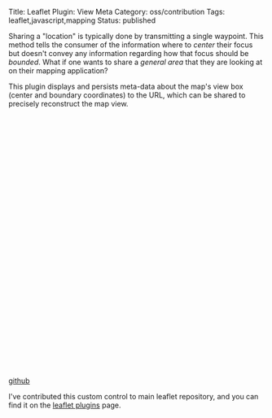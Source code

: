Title: Leaflet Plugin: View Meta
Category: oss/contribution
Tags: leaflet,javascript,mapping
Status: published

Sharing a "location" is typically done by transmitting a single waypoint. This method tells the consumer of the information where to _center_ their focus  but doesn't convey any information regarding how that focus should be _bounded_.  What if one wants to share a _general area_ that they are looking at on their mapping application?

This plugin displays and persists meta-data about the map's view box (center and boundary coordinates) to the URL, which can be shared to precisely reconstruct the map view. 

<div style="height: 500px" id="view-meta-map"></div>

[github](https://github.com/rwev/leaflet-view-meta)

I've contributed this custom control to main leaflet repository, and you can find it on the [leaflet plugins](https://www.leafletjs.com/plugins.html) page.

<script>

async function makeMaps() {

        loadStylesheet("/assets/javascript/dependencies/leaflet.css");
        loadStylesheet("/assets/javascript/dependencies/leaflet-view-meta.css");

        await loadScriptPromise("/assets/javascript/dependencies/leaflet.js");
        await loadScriptPromise("/assets/javascript/dependencies/leaflet-view-meta.js");

        const VIEW = [43.37, -116.12];
        const ZOOM = 6;

        let viewMetaMap = L.map("view-meta-map").setView(VIEW, ZOOM);
        
        const osmBaseLayerF = () => L.tileLayer("https://tile-{s}.openstreetmap.fr/hot/{z}/{x}/{y}.png", {});

        osmBaseLayerF().addTo(viewMetaMap);
        
        L.control.viewMeta({}).addTo(viewMetaMap);
        
}
 makeMaps();


</script>


